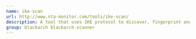 ```yaml
---
name: ike-scan
url: http://www.nta-monitor.com/tools/ike-scan/
description: A tool that uses IKE protocol to discover, fingerprint and test IPSec VPN servers.
group: blackarch blackarch-scanner
---
```

